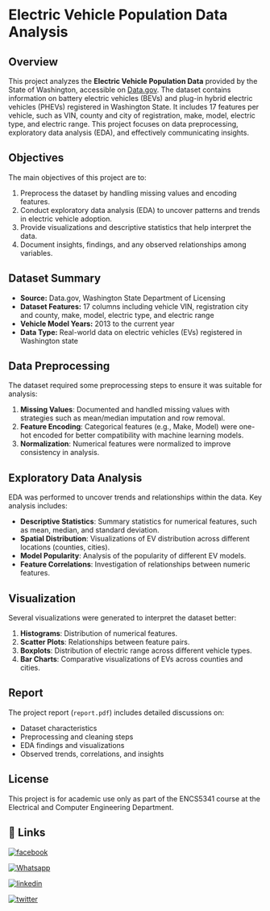 # Electric Vehicle Population Data Analysis

## Overview

This project analyzes the **Electric Vehicle Population Data** provided by the State of Washington, accessible on [Data.gov](https://catalog.data.gov/dataset/electric-vehicle-population-data). The dataset contains information on battery electric vehicles (BEVs) and plug-in hybrid electric vehicles (PHEVs) registered in Washington State. It includes 17 features per vehicle, such as VIN, county and city of registration, make, model, electric type, and electric range. This project focuses on data preprocessing, exploratory data analysis (EDA), and effectively communicating insights.

## Objectives

The main objectives of this project are to:
1. Preprocess the dataset by handling missing values and encoding features.
2. Conduct exploratory data analysis (EDA) to uncover patterns and trends in electric vehicle adoption.
3. Provide visualizations and descriptive statistics that help interpret the data.
4. Document insights, findings, and any observed relationships among variables.

## Dataset Summary

- **Source:** Data.gov, Washington State Department of Licensing
- **Dataset Features:** 17 columns including vehicle VIN, registration city and county, make, model, electric type, and electric range
- **Vehicle Model Years:** 2013 to the current year
- **Data Type:** Real-world data on electric vehicles (EVs) registered in Washington state

## Data Preprocessing

The dataset required some preprocessing steps to ensure it was suitable for analysis:
1. **Missing Values**: Documented and handled missing values with strategies such as mean/median imputation and row removal.
2. **Feature Encoding**: Categorical features (e.g., Make, Model) were one-hot encoded for better compatibility with machine learning models.
3. **Normalization**: Numerical features were normalized to improve consistency in analysis.

## Exploratory Data Analysis

EDA was performed to uncover trends and relationships within the data. Key analysis includes:
- **Descriptive Statistics**: Summary statistics for numerical features, such as mean, median, and standard deviation.
- **Spatial Distribution**: Visualizations of EV distribution across different locations (counties, cities).
- **Model Popularity**: Analysis of the popularity of different EV models.
- **Feature Correlations**: Investigation of relationships between numeric features.

## Visualization

Several visualizations were generated to interpret the dataset better:
1. **Histograms**: Distribution of numerical features.
2. **Scatter Plots**: Relationships between feature pairs.
3. **Boxplots**: Distribution of electric range across different vehicle types.
4. **Bar Charts**: Comparative visualizations of EVs across counties and cities.


## Report

The project report (`report.pdf`) includes detailed discussions on:
- Dataset characteristics
- Preprocessing and cleaning steps
- EDA findings and visualizations
- Observed trends, correlations, and insights

## License

This project is for academic use only as part of the ENCS5341 course at the Electrical and Computer Engineering Department.


## 🔗 Links

[![facebook](https://img.shields.io/badge/facebook-0077B5?style=for-the-badge&logo=facebook&logoColor=white)](https://www.facebook.com/qossay.rida?mibextid=2JQ9oc)

[![Whatsapp](https://img.shields.io/badge/Whatsapp-25D366?style=for-the-badge&logo=Whatsapp&logoColor=white)](https://wa.me/+972598592423)

[![linkedin](https://img.shields.io/badge/linkedin-0077B5?style=for-the-badge&logo=linkedin&logoColor=white)](https://www.linkedin.com/in/qossay-rida-3aa3b81a1?utm_source=share&utm_campaign=share_via&utm_content=profile&utm_medium=android_app )

[![twitter](https://img.shields.io/badge/twitter-1DA1F2?style=for-the-badge&logo=twitter&logoColor=white)](https://twitter.com/qossayrida)